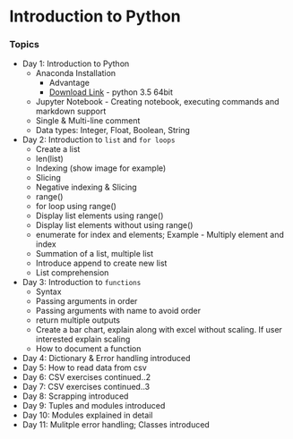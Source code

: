 # Introduction to Python

### Topics
* Day 1: Introduction to Python
  * Anaconda Installation
    * Advantage
    * [Download Link](https://www.continuum.io/downloads) - python 3.5 64bit
  * Jupyter Notebook - Creating notebook, executing commands and markdown support
  * Single & Multi-line comment
  * Data types: Integer, Float, Boolean, String
* Day 2: Introduction to `list` and  `for loops`
  * Create a list
  * len(list)
  * Indexing (show image for example)
  * Slicing
  * Negative indexing & Slicing
  * range()
  * for loop using range()
  * Display list elements using range()
  * Display list elements without using range()
  * enumerate for index and elements; Example - Multiply element and index
  * Summation of a list, multiple list
  * Introduce append to create new list
  * List comprehension
* Day 3: Introduction to `functions`
  * Syntax
  * Passing arguments in order
  * Passing arguments with name to avoid order
  * return multiple outputs
  * Create a bar chart, explain along with excel without scaling. If user interested explain scaling
  * How to document a function
* Day 4: Dictionary & Error handling introduced
* Day 5: How to read data from csv
* Day 6: CSV exercises continued..2
* Day 7: CSV exercises continued..3
* Day 8: Scrapping introduced
* Day 9: Tuples and modules introduced
* Day 10: Modules explained in detail
* Day 11: Mulitple error handling; Classes introduced
